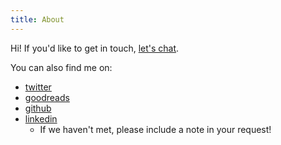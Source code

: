 ```yaml
---
title: About
---
```


Hi! If you'd like to get in touch, [let's chat](https://contini.co/chat).

You can also find me on:
- [twitter](https://twitter.com/jcontini)
- [goodreads](https://www.goodreads.com/user/show/26631647-joe-contini)
- [github](https://github.com/jcontini)
- [linkedin](https://www.linkedin.com/in/jcontini/)
  - If we haven't met, please include a note in your request!